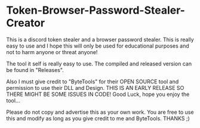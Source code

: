# Token-Browser-Password-Stealer-Creator

This is a discord token stealer and a browser password stealer.
This is really easy to use and I hope this will only be used for educational purposes and not to harm anyone or threat anyone!


The tool it self is really easy to use. The compiled and released version can be found in "Releases". 

Also I must give credit to "ByteTools" for their OPEN SOURCE tool and permission to use their DLL and Design. 
THIS IS AN EARLY RELEASE SO THERE MIGHT BE SOME ISSUES IN CODE!
Good Luck, hope you enjoy the tool... 

Please do not copy and advertise this as your own work. You are free to use this and modify as long as you give credit to me and ByteTools.
THANKS ;)
